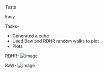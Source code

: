 Tests

Easy 

 
 Tasks-
 * Generated a cube 
 * Used Baw and RDHR random walks to plot 
 * Plots
 
  RDHR-
 ![image](https://user-images.githubusercontent.com/43969472/112717981-0c19c500-8f16-11eb-871a-c6c3c88a3621.png)

BaW-
 ![image](https://user-images.githubusercontent.com/43969472/112718001-39ff0980-8f16-11eb-8560-ae023415a2d9.png)


 
 

